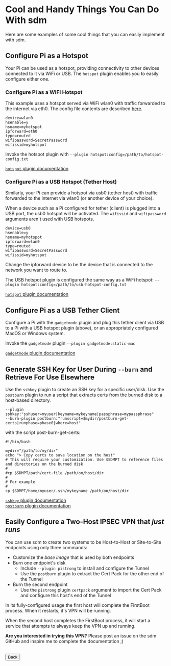 # Cool and Handy Things You Can Do With sdm

Here are some examples of some cool things that you can easily implement with sdm.

## Configure Pi as a Hotspot

Your Pi can be used as a hotspot, providing connectivity to other devices connected to it via WiFi or USB. The `hotspot` plugin enables you to easily configure either one.

### Configure Pi as a WiFi Hotspot

This example uses a hotspot served via WiFi wlan0 with traffic forwarded to the internet via eth0. The config file contents are described <a href="Plugins.md#hotspot">here</a>.

```
device=wlan0
hsenable=y
hsname=myhotspot
ipforward=eth0
type=routed
wifipassword=SecretPassword
wifissid=myhotspot
```

Invoke the hotspot plugin with `--plugin hotspot:config=/path/to/hotspot-config.txt`

<a href="Plugins.md#hotspot">`hotspot` plugin documentation</a>

### Configure Pi as a USB Hotspot (Tether Host)

Similarly, your Pi can provide a hotspot via usb0 (tether host) with traffic forwarded to the internet via wlan0 (or another device of your choice).

When a device such as a Pi configured for tether (client) is plugged into a USB port, the usb0 hotspot will be activated. The `wifissid` and `wifipassword` arguments aren't used with USB hotspots.

```
device=usb0
hsenable=y
hsname=myhotspot
ipforward=wlan0
type=routed
wifipassword=SecretPassword
wifissid=myhotspot
```

Change the ipforward device to be the device that is connected to the network you want to route to.

The USB hotspot plugin is configured the same way as a WiFi hotspot: `--plugin hotspot:config=/path/to/usb-hotspot-config.txt`

<a href="Plugins.md#hotspot">`hotspot` plugin documentation</a>

## Configure Pi as a USB Tether Client

Configure a Pi with the `gadgetmode` plugin and plug this tether client via USB to a Pi with a USB hotspot plugin (above), or an appropriately configured MacOS or Windows system.

Invoke the `gadgetmode` plugin `--plugin gadgetmode:static-mac`

<a href="Plugins.md#gadgetmode">`gadgetmode` plugin documentation</a>

## Generate SSH Key for User During `--burn` and Retrieve For Use Elsewhere

Use the `sshkey` plugin to create an SSH key for a specific user/disk. Use the `postburn` plugin to run a script that extracts certs from the burned disk to a host-based directory.
```
--plugin sshkey:"sshuser=myuser|keyname=mykeyname|passphrase=mypassphrase"
--burn-plugin postburn:"runscript=$mydir/postburn-get-certs|runphase=phase0|where=host"
```

with the script post-burn-get-certs:

```
#!/bin/bash

mydir="/path/to/my/dir"
echo "> Copy certs to save location on the host"
# This will require your customization. Use $SDMPT to reference files and directories on the burned disk
# 
#cp $SDMPT/path/cert-file /path/on/host/dir
#
# For example
#
cp $SDMPT/home/myuser/.ssh/mykeyname /path/on/host/dir
```

<a href="Plugins.md#sshkey">`sshkey` plugin documentation</a><br>
<a href="Plugins.md#postburn">`postburn` plugin documentation</a>

## Easily Configure a Two-Host IPSEC VPN that <b><i>just runs</i></b>

You can use sdm to create two systems to be Host-to-Host or Site-to-Site endpoints using only three commands:
* Customize the <i>base image</i> that is used by both endpoints
* Burn one endpoint's disk
  * Include `--plugin pistrong` to install and configure the Tunnel
  * Use the `postburn` plugin to extract the Cert Pack for the other end of the Tunnel
* Burn the second endpoint
  * Use the `pistrong` plugin `certpack` argument to import the Cert Pack and configure this host's end of the Tunnel

In its fully-configured usage the first host will complete the FirstBoot process. When it restarts, it's VPN will be running.

When the second host completes the FirstBoot process, it will start a service that attempts to always keep the VPN up and running.

<b>Are you interested in trying this VPN?</b> Please post an issue on the sdm GitHub and inspire me to complete the documentation ;)

<br>
<form>
<input type="button" value="Back" onclick="history.back()">
</form>
